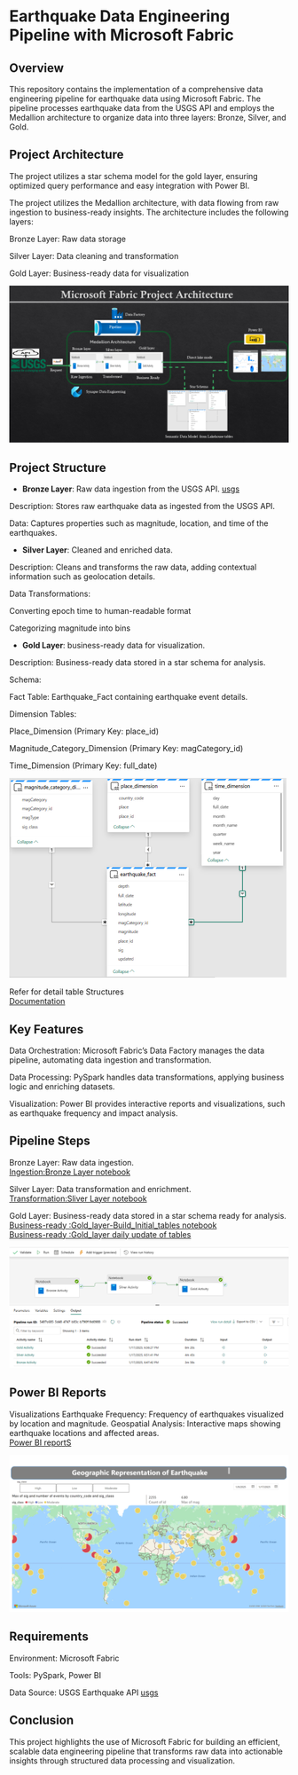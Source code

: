 # Earthquake Data Engineering Pipeline with Microsoft Fabric

## Overview

This repository contains the implementation of a comprehensive data engineering pipeline for earthquake data using Microsoft Fabric. The pipeline processes earthquake data from the USGS API and employs the Medallion architecture to organize data into three layers: Bronze, Silver, and Gold.

## Project Architecture
The project utilizes a star schema model for the gold layer, ensuring optimized query performance and easy integration with Power BI.

The project utilizes the Medallion architecture, with data flowing from raw ingestion to business-ready insights. The architecture includes the following layers:

Bronze Layer: Raw data storage

Silver Layer: Data cleaning and transformation

Gold Layer: Business-ready data for visualization

![End to End project](screenshots/fabric_architecture.png)

## Project Structure

- **Bronze Layer**: Raw data ingestion from the USGS API. [usgs](https://earthquake.usgs.gov/)

Description: Stores raw earthquake data as ingested from the USGS API.

Data: Captures properties such as magnitude, location, and time of the earthquakes.

- **Silver Layer**: Cleaned and enriched data.

Description: Cleans and transforms the raw data, adding contextual information such as geolocation details.

Data Transformations:

Converting epoch time to human-readable format

Categorizing magnitude into bins

- **Gold Layer**: business-ready data for visualization.

Description: Business-ready data stored in a star schema for analysis.

Schema:

Fact Table: Earthquake_Fact containing earthquake event details.

Dimension Tables:

Place_Dimension (Primary Key: place_id)

Magnitude_Category_Dimension (Primary Key: magCategory_id)

Time_Dimension (Primary Key: full_date)

![Semantic data model](screenshots/semantic_model.png)   


Refer for detail table Structures	   
[Documentation](docs/Document_Microsoft_Fabric.pdf)    

## Key Features

Data Orchestration: Microsoft Fabric’s Data Factory manages the data pipeline, automating data ingestion and transformation.

Data Processing: PySpark handles data transformations, applying business logic and enriching datasets.

Visualization: Power BI provides interactive reports and visualizations, such as earthquake frequency and impact analysis.

## Pipeline Steps

Bronze Layer: Raw data ingestion.     
[Ingestion:Bronze Layer notebook](notebooks/Bronze_Notebook.ipynb)    

Silver Layer: Data transformation and enrichment.     
[Transformation:Sliver Layer notebook](notebooks/Silver_Notebook.ipynb)      

Gold Layer: Business-ready data stored in a star schema ready for analysis.  
[Business-ready :Gold_layer-Build_Initial_tables notebook](notebooks/Gold_layer-Build_Initial_tables.ipynb)   
[Business-ready :Gold_layer daily update of tables](notebooks/Gold_Notebook.ipynb)  

![Pipeline Orchestration](screenshots/pipeline_execution.png)

## Power BI Reports
Visualizations
Earthquake Frequency: Frequency of earthquakes visualized by location and magnitude.
Geospatial Analysis: Interactive maps showing earthquake locations and affected areas.    
[Power BI reportS](visualization/Worldwide_events.pptx)	  

![GEO ](screenshots/Slide3_Geo.PNG)

## Requirements

Environment: Microsoft Fabric

Tools: PySpark, Power BI

Data Source: USGS Earthquake API [usgs](https://earthquake.usgs.gov/)

## Conclusion

This project highlights the use of Microsoft Fabric for building an efficient, scalable data engineering pipeline that transforms raw data into actionable insights through structured data processing and visualization.
